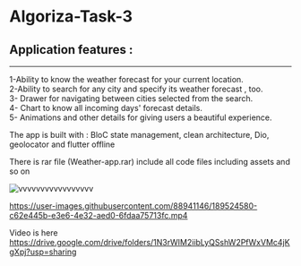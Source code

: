 # Algoriza-Task-3

## Application features :
-----------------------------------
1-Ability to know the weather forecast for your current location. <br/>
2-Ability to search for any city and specify its weather forecast , too. <br/>
3- Drawer for navigating between cities selected from the search. <br/>
4- Chart to know all incoming days' forecast details. <br/>
5- Animations and other details for giving users a beautiful experience. <br/>

The app is built with : BloC state management, clean architecture, Dio, geolocator and flutter offline




There is rar file (Weather-app.rar) include all code files including assets and so on




![vvvvvvvvvvvvvvvvv](https://user-images.githubusercontent.com/88941146/189504757-5343168c-09fc-4233-9248-d1b261615def.PNG)



https://user-images.githubusercontent.com/88941146/189524580-c62e445b-e3e6-4e32-aed0-6fdaa75713fc.mp4




Video is here 
https://drive.google.com/drive/folders/1N3rWIM2iibLyQSshW2PfWxVMc4jKgXpj?usp=sharing



